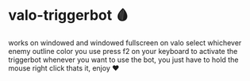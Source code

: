 # valo-triggerbot 🩸
works on windowed and windowed fullscreen on valo
select whichever enemy outline color you use
press f2 on your keyboard to activate the triggerbot
whenever you want to use the bot, you just have to hold the mouse right click
thats it, enjoy ❤
